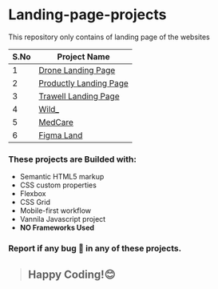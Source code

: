 # Landing-page-projects
This repository only contains of landing page of the websites

| S.No| Project Name |
| --- | -----------  |
|  1  | [Drone Landing Page](https://github.com/Dinesh1042/Landing-page-projects/tree/main/Drone%20Landing%20Page) |  
|  2  | [Productly Landing Page](https://github.com/Dinesh1042/Landing-page-projects/tree/main/Productly)  |
|  3  | [Trawell Landing Page](https://github.com/Dinesh1042/Landing-page-projects/tree/main/Trawell)  |
|  4  | [Wild_](https://github.com/Dinesh1042/Landing-page-projects/tree/main/Wild_)   |
|  5  | [MedCare](https://github.com/Dinesh1042/Landing-page-projects/tree/main/MedCare)  |
|  6  | [Figma Land](https://github.com/Dinesh1042/Landing-page-projects/tree/main/Figma%20Land) |

### These projects are Builded with:

- Semantic HTML5 markup
- CSS custom properties
- Flexbox
- CSS Grid
- Mobile-first workflow
- Vannila Javascript project
- **NO Frameworks Used**

### Report if any bug 🐛 in any of these projects.

> ## Happy Coding!😊
